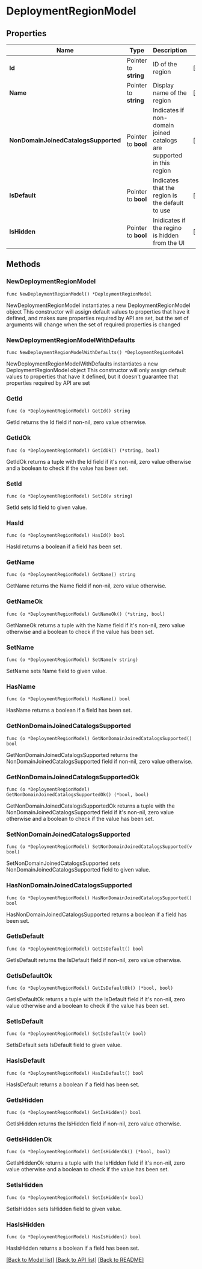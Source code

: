 # DeploymentRegionModel

## Properties

Name | Type | Description | Notes
------------ | ------------- | ------------- | -------------
**Id** | Pointer to **string** | ID of the region | [optional] 
**Name** | Pointer to **string** | Display name of the region | [optional] 
**NonDomainJoinedCatalogsSupported** | Pointer to **bool** | Indicates if non-domain joined catalogs are supported in this region | [optional] 
**IsDefault** | Pointer to **bool** | Indicates that the region is the default to use | [optional] 
**IsHidden** | Pointer to **bool** | Inidicates if the regino is hidden from the UI | [optional] 

## Methods

### NewDeploymentRegionModel

`func NewDeploymentRegionModel() *DeploymentRegionModel`

NewDeploymentRegionModel instantiates a new DeploymentRegionModel object
This constructor will assign default values to properties that have it defined,
and makes sure properties required by API are set, but the set of arguments
will change when the set of required properties is changed

### NewDeploymentRegionModelWithDefaults

`func NewDeploymentRegionModelWithDefaults() *DeploymentRegionModel`

NewDeploymentRegionModelWithDefaults instantiates a new DeploymentRegionModel object
This constructor will only assign default values to properties that have it defined,
but it doesn't guarantee that properties required by API are set

### GetId

`func (o *DeploymentRegionModel) GetId() string`

GetId returns the Id field if non-nil, zero value otherwise.

### GetIdOk

`func (o *DeploymentRegionModel) GetIdOk() (*string, bool)`

GetIdOk returns a tuple with the Id field if it's non-nil, zero value otherwise
and a boolean to check if the value has been set.

### SetId

`func (o *DeploymentRegionModel) SetId(v string)`

SetId sets Id field to given value.

### HasId

`func (o *DeploymentRegionModel) HasId() bool`

HasId returns a boolean if a field has been set.

### GetName

`func (o *DeploymentRegionModel) GetName() string`

GetName returns the Name field if non-nil, zero value otherwise.

### GetNameOk

`func (o *DeploymentRegionModel) GetNameOk() (*string, bool)`

GetNameOk returns a tuple with the Name field if it's non-nil, zero value otherwise
and a boolean to check if the value has been set.

### SetName

`func (o *DeploymentRegionModel) SetName(v string)`

SetName sets Name field to given value.

### HasName

`func (o *DeploymentRegionModel) HasName() bool`

HasName returns a boolean if a field has been set.

### GetNonDomainJoinedCatalogsSupported

`func (o *DeploymentRegionModel) GetNonDomainJoinedCatalogsSupported() bool`

GetNonDomainJoinedCatalogsSupported returns the NonDomainJoinedCatalogsSupported field if non-nil, zero value otherwise.

### GetNonDomainJoinedCatalogsSupportedOk

`func (o *DeploymentRegionModel) GetNonDomainJoinedCatalogsSupportedOk() (*bool, bool)`

GetNonDomainJoinedCatalogsSupportedOk returns a tuple with the NonDomainJoinedCatalogsSupported field if it's non-nil, zero value otherwise
and a boolean to check if the value has been set.

### SetNonDomainJoinedCatalogsSupported

`func (o *DeploymentRegionModel) SetNonDomainJoinedCatalogsSupported(v bool)`

SetNonDomainJoinedCatalogsSupported sets NonDomainJoinedCatalogsSupported field to given value.

### HasNonDomainJoinedCatalogsSupported

`func (o *DeploymentRegionModel) HasNonDomainJoinedCatalogsSupported() bool`

HasNonDomainJoinedCatalogsSupported returns a boolean if a field has been set.

### GetIsDefault

`func (o *DeploymentRegionModel) GetIsDefault() bool`

GetIsDefault returns the IsDefault field if non-nil, zero value otherwise.

### GetIsDefaultOk

`func (o *DeploymentRegionModel) GetIsDefaultOk() (*bool, bool)`

GetIsDefaultOk returns a tuple with the IsDefault field if it's non-nil, zero value otherwise
and a boolean to check if the value has been set.

### SetIsDefault

`func (o *DeploymentRegionModel) SetIsDefault(v bool)`

SetIsDefault sets IsDefault field to given value.

### HasIsDefault

`func (o *DeploymentRegionModel) HasIsDefault() bool`

HasIsDefault returns a boolean if a field has been set.

### GetIsHidden

`func (o *DeploymentRegionModel) GetIsHidden() bool`

GetIsHidden returns the IsHidden field if non-nil, zero value otherwise.

### GetIsHiddenOk

`func (o *DeploymentRegionModel) GetIsHiddenOk() (*bool, bool)`

GetIsHiddenOk returns a tuple with the IsHidden field if it's non-nil, zero value otherwise
and a boolean to check if the value has been set.

### SetIsHidden

`func (o *DeploymentRegionModel) SetIsHidden(v bool)`

SetIsHidden sets IsHidden field to given value.

### HasIsHidden

`func (o *DeploymentRegionModel) HasIsHidden() bool`

HasIsHidden returns a boolean if a field has been set.


[[Back to Model list]](../README.md#documentation-for-models) [[Back to API list]](../README.md#documentation-for-api-endpoints) [[Back to README]](../README.md)


